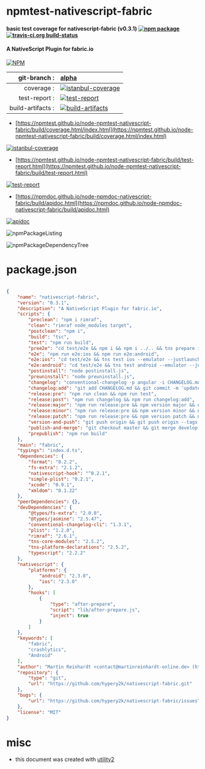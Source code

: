# npmtest-nativescript-fabric

#### basic test coverage for  nativescript-fabric (v0.3.1)  [![npm package](https://img.shields.io/npm/v/npmtest-nativescript-fabric.svg?style=flat-square)](https://www.npmjs.org/package/npmtest-nativescript-fabric) [![travis-ci.org build-status](https://api.travis-ci.org/npmtest/node-npmtest-nativescript-fabric.svg)](https://travis-ci.org/npmtest/node-npmtest-nativescript-fabric)

#### A NativeScript Plugin for fabric.io

[![NPM](https://nodei.co/npm/nativescript-fabric.png?downloads=true&downloadRank=true&stars=true)](https://www.npmjs.com/package/nativescript-fabric)

| git-branch : | [alpha](https://github.com/npmtest/node-npmtest-nativescript-fabric/tree/alpha)|
|--:|:--|
| coverage : | [![istanbul-coverage](https://npmtest.github.io/node-npmtest-nativescript-fabric/build/coverage.badge.svg)](https://npmtest.github.io/node-npmtest-nativescript-fabric/build/coverage.html/index.html)|
| test-report : | [![test-report](https://npmtest.github.io/node-npmtest-nativescript-fabric/build/test-report.badge.svg)](https://npmtest.github.io/node-npmtest-nativescript-fabric/build/test-report.html)|
| build-artifacts : | [![build-artifacts](https://npmtest.github.io/node-npmtest-nativescript-fabric/glyphicons_144_folder_open.png)](https://github.com/npmtest/node-npmtest-nativescript-fabric/tree/gh-pages/build)|

- [https://npmtest.github.io/node-npmtest-nativescript-fabric/build/coverage.html/index.html](https://npmtest.github.io/node-npmtest-nativescript-fabric/build/coverage.html/index.html)

[![istanbul-coverage](https://npmtest.github.io/node-npmtest-nativescript-fabric/build/screenCapture.buildCi.browser.%252Ftmp%252Fbuild%252Fcoverage.lib.html.png)](https://npmtest.github.io/node-npmtest-nativescript-fabric/build/coverage.html/index.html)

- [https://npmtest.github.io/node-npmtest-nativescript-fabric/build/test-report.html](https://npmtest.github.io/node-npmtest-nativescript-fabric/build/test-report.html)

[![test-report](https://npmtest.github.io/node-npmtest-nativescript-fabric/build/screenCapture.buildCi.browser.%252Ftmp%252Fbuild%252Ftest-report.html.png)](https://npmtest.github.io/node-npmtest-nativescript-fabric/build/test-report.html)

- [https://npmdoc.github.io/node-npmdoc-nativescript-fabric/build/apidoc.html](https://npmdoc.github.io/node-npmdoc-nativescript-fabric/build/apidoc.html)

[![apidoc](https://npmdoc.github.io/node-npmdoc-nativescript-fabric/build/screenCapture.buildCi.browser.%252Ftmp%252Fbuild%252Fapidoc.html.png)](https://npmdoc.github.io/node-npmdoc-nativescript-fabric/build/apidoc.html)

![npmPackageListing](https://npmtest.github.io/node-npmtest-nativescript-fabric/build/screenCapture.npmPackageListing.svg)

![npmPackageDependencyTree](https://npmtest.github.io/node-npmtest-nativescript-fabric/build/screenCapture.npmPackageDependencyTree.svg)



# package.json

```json

{
    "name": "nativescript-fabric",
    "version": "0.3.1",
    "description": "A NativeScript Plugin for fabric.io",
    "scripts": {
        "preclean": "npm i rimraf",
        "clean": "rimraf node_modules target",
        "postclean": "npm i",
        "build": "tsc",
        "test": "npm run build",
        "pree2e": "cd test/e2e && npm i && npm i ../.. && tns prepare ios && tns prepare android",
        "e2e": "npm run e2e:ios && npm run e2e:android",
        "e2e:ios": "cd test/e2e && tns test ios --emulator --justlaunch",
        "e2e:android": "cd test/e2e && tns test android --emulator --justlaunch",
        "postinstall": "node postinstall.js",
        "preuninstall": "node preuninstall.js",
        "changelog": "conventional-changelog -p angular -i CHANGELOG.md -s -r 0",
        "changelog:add": "git add CHANGELOG.md && git commit -m 'updated CHANGELOG.md'",
        "release:pre": "npm run clean && npm run test",
        "release:post": "npm run changelog && npm run changelog:add",
        "release:major": "npm run release:pre && npm version major && npm run release:post && git push origin && git push origin --tags && npm run version-and-push",
        "release:minor": "npm run release:pre && npm version minor && npm run release:post && git push origin && git push origin --tags && npm run version-and-push",
        "release:patch": "npm run release:pre && npm version patch && npm run release:post && git push origin && git push origin --tags && npm run version-and-push",
        "version-and-push": "git push origin && git push origin --tags && npm run publish-and-merge",
        "publish-and-merge": "git checkout master && git merge develop && git push && git checkout develop && npm publish",
        "prepublish": "npm run build"
    },
    "main": "fabric",
    "typings": "index.d.ts",
    "dependencies": {
        "format": "0.2.2",
        "fs-extra": "2.1.2",
        "nativescript-hook": "^0.2.1",
        "simple-plist": "0.2.1",
        "xcode": "0.9.1",
        "xmldom": "0.1.22"
    },
    "peerDependencies": {},
    "devDependencies": {
        "@types/fs-extra": "2.0.0",
        "@types/jasmine": "2.5.47",
        "conventional-changelog-cli": "1.3.1",
        "plist": "1.2.0",
        "rimraf": "2.6.1",
        "tns-core-modules": "2.5.2",
        "tns-platform-declarations": "2.5.2",
        "typescript": "2.2.2"
    },
    "nativescript": {
        "platforms": {
            "android": "2.3.0",
            "ios": "2.3.0"
        },
        "hooks": [
            {
                "type": "after-prepare",
                "script": "lib/after-prepare.js",
                "inject": true
            }
        ]
    },
    "keywords": [
        "fabric",
        "crashlytics",
        "Android"
    ],
    "author": "Martin Reinhardt <contact@martinreinhardt-online.de> (https://github.com/hypery2k)",
    "repository": {
        "type": "git",
        "url": "https://github.com/hypery2k/nativescript-fabric.git"
    },
    "bugs": {
        "url": "https://github.com/hypery2k/nativescript-fabric/issues"
    },
    "license": "MIT"
}
```



# misc
- this document was created with [utility2](https://github.com/kaizhu256/node-utility2)
